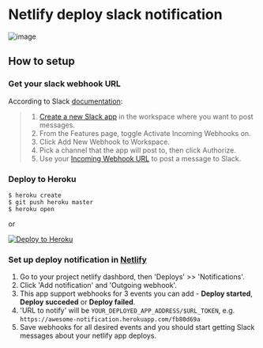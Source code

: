 # Netlify deploy slack notification

![image](https://user-images.githubusercontent.com/13930984/92312591-7d1d7d80-efc2-11ea-8a2a-879300fd54a4.png)

## How to setup
### Get your slack webhook URL

According to Slack [documentation](https://slack.com/intl/en-pl/help/articles/115005265063-Incoming-webhooks-for-Slack):
> 1. [Create a new Slack app](https://api.slack.com/apps?new_app=1) in the workspace where you want to post messages.
> 2. From the Features page, toggle Activate Incoming Webhooks on.
> 3. Click Add New Webhook to Workspace.
> 4. Pick a channel that the app will post to, then click Authorize.
> 5. Use your [Incoming Webhook URL](https://api.slack.com/incoming-webhooks#posting_with_webhooks) to post a message to Slack. 

### Deploy to Heroku

```
$ heroku create
$ git push heroku master
$ heroku open
```
or

[![Deploy to Heroku](https://www.herokucdn.com/deploy/button.png)](https://heroku.com/deploy)

### Set up deploy notification in [Netlify](https://netlify.com)

1. Go to your project netlify dashbord, then 'Deploys' >> 'Notifications'.
2. Click 'Add notification' and 'Outgoing webhook'.
3. This app support webhooks for 3 events you can add  - **Deploy started**, **Deploy succeded** or **Deploy failed**.
4. 'URL to notify' will be `YOUR_DEPLOYED_APP_ADDRESS/$URL_TOKEN`, e.g. `https://awesome-notification.herokuapp.com/fb80d69a`
5. Save webhooks for all desired events and you should start getting Slack messages about your netlify app deploys.